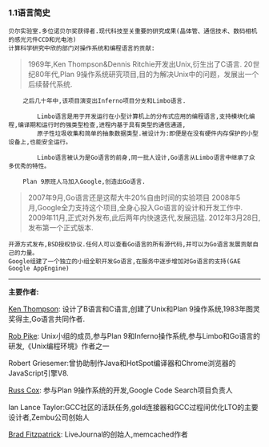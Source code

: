 ### 1.1语言简史
	贝尔实验室.多位诺贝尔奖获得者.现代科技至关重要的研究成果(晶体管、通信技术、数码相机的感光元件CCD和光电池)
	计算科学研究中欣的部门对操作系统和编程语言的贡献:
>1969年,Ken Thompson&Dennis Ritchie开发出Unix,衍生出了C语言.
	20世纪80年代,Plan 9操作系统研究项目,目的为解决Unix中的问题，发展出一个后续替代系统.
	
		之后几十年中,该项目演变出Inferno项目分支和Limbo语言.
		
			Limbo语言是用于开发运行在小型计算机上的分布式应用的编程语言,支持模块化编程,编译期和运行时的强类型检查,进程内基于具有类型的通信通道,
			原子性垃圾收集和简单的抽象数据类型.被设计为:即便是在没有硬件内存保护的小型设备上,也能安全运行。
			
			Limbo语言被认为是Go语言的前身,同一批人设计,Go语言从Limbo语言中继承了众多优秀的特性。
			
		Plan 9原班人马加入Google,创造出Go语言.
		
>2007年9月,Go语言还是这帮大牛20%自由时间的实验项目
2008年5月,Google全力支持这个项目,全身心投入Go语言的设计和开发工作中.
2009年11月,正式对外发布,此后两年内快速迭代,发展迅猛.
2012年3月28日,发布第一个正式版本.
		
    开源方式发布,BSD授权协议.任何人可以查看Go语言的所有源代码,并可以为Go语言发展贡献自己的力量。
    Google组建了一个独立的小组全职开发Go语言,在服务中逐步增加对Go语言的支持(GAE Google AppEngine)


----------


**主要作者:**

[Ken Thompson](http://en.wikipedia.org/wiki/Ken_Thompson): 设计了B语言和C语言,创建了Unix和Plan 9操作系统,1983年图灵奖得主,Go语言共同作者.

[Rob Pike](http://en.wikipedia.org/wiki/Rob_Pike): Unix小组的成员,参与Plan 9和Inferno操作系统,参与Limbo和Go语言的研发,《Unix编程环境》作者之一

Robert Griesemer:曾协助制作Java和HotSpot编译器和Chrome浏览器的JavaScript引擎V8.

[Russ Cox](http://swtch.com/~rsc/): 参与Plan 9操作系统的开发,Google Code Search项目负责人

Ian Lance Taylor:GCC社区的活跃任务,gold连接器和GCC过程间优化LTO的主要设计者,Zembu公司创始人

[Brad Fitzpatrick](http://en.wikipedia.org/wiki/Brad_Fitzpatrick): LiveJournal的创始人,memcached作者

